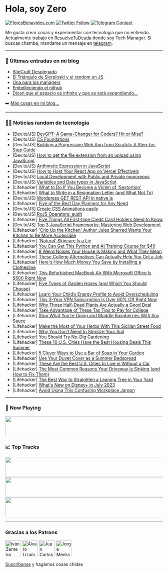 # Hola, soy Zero

[![FloresBenavides.com](https://img.shields.io/website?down_message=oops&label=MiBlog&style=for-the-badge&up_message=online&url=https%3A%2F%2Ffloresbenavides.com)](https://floresbenavides.com) [![Twitter Follow](https://img.shields.io/twitter/follow/ZeroDragon?color=%231DA1F2&label=Follow&logo=twitter&logoColor=ffffff&style=for-the-badge)](https://twitter.com/zerodragon) [![Telegram Contact](https://img.shields.io/badge/escr%C3%ADbeme-ZeroDragon-%2326A5E4?style=for-the-badge&logo=telegram)](https://t.me/zerodragon)

Me gusta crear cosas y experimentar con tecnología que no entiendo.
Actualmente trabajo en [ResuelveTuDeuda](http://github.com/resuelve) donde soy Tech Manager.
Si buscas chamba, mandame un mensaje en [telegram](https://t.me/zerodragon).

---

### 📕 Últimas entradas en mi blog
<!-- BLOG-POST-LIST:START -->
- [SiteCraft Desplegado](https://floresbenavides.com/sitecraft-desplegado/)
- [El Triángulo de Sierpinski y el random en JS](https://floresbenavides.com/el-triangulo-de-sierpinski-y-el-random-en-js/)
- [Una para los managers](https://floresbenavides.com/una-para-los-managers/)
- [Embelleciendo el github](https://floresbenavides.com/embelleciendo-el-github/)
- [Dicen que el espacio es infinito y que se está expandiendo…](https://floresbenavides.com/dicen-que-el-espacio-es-infinito-y-que-se-esta-expandiendo/)
<!-- BLOG-POST-LIST:END -->

➡️ [Más cosas en mi blog...](https://floresbenavides.com)

---

### 👨‍💻 Noticias random de tecnología
<!-- TECH-POSTS:START -->
- [Dev.to/JS] [DevGPT: A Game-Changer for Coders? Hit or Miss?](https://dev.to/aiforme/devgpt-a-game-changer-for-coders-hit-or-miss-1khn)
- [Dev.to/JS] [CS Foundations](https://dev.to/hstampsstack/cs-foundations-50fb)
- [Dev.to/JS] [Building a Progressive Web App from Scratch: A Step-by-Step Guide](https://dev.to/abhaysinghr1/building-a-progressive-web-app-from-scratch-a-step-by-step-guide-1p8n)
- [Dev.to/JS] [How to get the file extension from an upload using JavaScript](https://dev.to/michaelburrows/how-to-get-the-file-extension-from-an-upload-using-javascript-8ma)
- [Dev.to/JS] [Arithmetic Expression in JavaScript](https://dev.to/bansikah/arithmetic-expression-in-javascript-3jj0)
- [Dev.to/JS] [How to Host Your React App on Vercel Effectively](https://dev.to/tazmah/how-to-host-your-react-app-on-vercel-effectively-55nb)
- [Dev.to/JS] [Local Development with Public and Private monorepos](https://dev.to/istarkov/local-development-with-public-and-private-monorepos-3554)
- [Dev.to/JS] [Variables and Data types in JavaScript](https://dev.to/bansikah/variables-and-data-types-in-javascript-k5o)
- [Lifehacker] [What to Do If You Become a Victim of &#39;Sextortion&#39;](https://lifehacker.com/what-to-do-if-you-become-a-victim-of-sextortion-1850467335)
- [Lifehacker] [What to Write in a Resignation Letter &lpar;and What Not To&rpar;](https://lifehacker.com/what-to-write-in-a-resignation-letter-and-what-not-to-1850557184)
- [Dev.to/JS] [Wordpress GET REST API in native js](https://dev.to/faridteymouri/to-retrieve-wordpress-posts-html-using-the-rest-api-1abl)
- [Lifehacker] [Five of the Best Day Planners for Any Need](https://lifehacker.com/five-of-the-best-day-planners-for-any-need-1850556687)
- [Dev.to/JS] [Create CSS Animations easily](https://dev.to/vulcanwm/create-css-animations-easily-3an)
- [Dev.to/JS] [RxJS Operators: audit](https://dev.to/drownedintech/rxjs-operators-audit-1g8a)
- [Lifehacker] [Five Things All First-time Credit Card Holders Need to Know](https://lifehacker.com/five-things-all-first-time-credit-card-holders-need-to-1850556613)
- [Dev.to/JS] [Top 3 JavaScript Frameworks: Mastering Web Development](https://dev.to/ultraxcode/top-3-javascript-frameworks-mastering-web-development-10de)
- [Lifehacker] [&#39;Crip Up the Kitchen&#39; Author Jules Sherred Wants Your Kitchen to Be More Accessible](https://lifehacker.com/crip-up-the-kitchen-author-jules-sherred-wants-your-kit-1850545789)
- [Lifehacker] [&#39;Natural&#39; Skincare Is a Lie](https://lifehacker.com/natural-skincare-is-a-lie-1850556509)
- [Lifehacker] [You Can Get This Python and AI Training Course for $40](https://lifehacker.com/you-can-get-this-python-and-ai-training-course-for-40-1850541252)
- [Lifehacker] [9 Weird Noises Your House Is Making and What They Mean](https://lifehacker.com/9-weird-noises-your-houses-is-making-and-what-they-mean-1850556207)
- [Lifehacker] [These College Alternatives Can Actually Help You Get a Job](https://lifehacker.com/these-college-alternatives-can-actually-help-you-get-a-1850554389)
- [Lifehacker] [Here&#39;s How Much Money You Save by Installing a Clothesline](https://lifehacker.com/heres-how-much-money-you-save-by-installing-a-clothesli-1850555149)
- [Lifehacker] [This Refurbished MacBook Air With Microsoft Office Is $500 Right Now](https://lifehacker.com/this-refurbished-macbook-air-with-microsoft-office-is-1850541203)
- [Lifehacker] [Five Types of Garden Hoses &lpar;and Which You Should Choose&rpar;](https://lifehacker.com/five-types-of-garden-hoses-and-which-you-should-choose-1850555121)
- [Lifehacker] [Learn Your Child’s Energy Profile to Avoid Overscheduling](https://lifehacker.com/learn-your-child-s-energy-profile-to-avoid-overscheduli-1850548815)
- [Lifehacker] [This 3-Year VPN Subscription Is Over 60% Off Right Now](https://lifehacker.com/this-3-year-vpn-subscription-is-over-60-off-right-now-1850541139)
- [Lifehacker] [Why Those Half-Dead Plants Are Actually a Good Deal](https://lifehacker.com/why-those-half-dead-plants-are-actually-a-good-deal-1850547546)
- [Lifehacker] [Take Advantage of These Tax Tips to Pay for College](https://lifehacker.com/take-advantage-of-these-tax-tips-to-pay-for-college-1850518833)
- [Lifehacker] [Stop What You’re Doing and Muddle Raspberries With Soy Sauce](https://lifehacker.com/stop-what-you-re-doing-and-muddle-raspberries-with-soy-1850549001)
- [Lifehacker] [Make the Most of Your Herbs With This Sicilian Street Food](https://lifehacker.com/make-the-most-of-your-herbs-with-this-sicilian-street-f-1850547497)
- [Lifehacker] [Why You Don’t Need to Sterilize Your Soil](https://lifehacker.com/why-you-don-t-need-to-sterilize-your-soil-1850546154)
- [Lifehacker] [You Should Try No-Dig Gardening](https://lifehacker.com/you-should-try-no-dig-gardening-1850546243)
- [Lifehacker] [These 10 U.S. Cities Have the Best Housing Deals This Summer](https://lifehacker.com/these-10-u-s-cities-have-the-best-housing-deals-this-s-1850546265)
- [Lifehacker] [5 Clever Ways to Use a Bar of Soap in Your Garden](https://lifehacker.com/5-clever-ways-to-use-a-bar-of-soap-in-your-garden-1850546173)
- [Lifehacker] [Use Your Duvet Cover as a Summer Bedspread](https://lifehacker.com/use-your-duvet-cover-as-a-summer-bedspread-1850546224)
- [Lifehacker] [These Are the Best U.S. Cities to Live in Without a Car](https://lifehacker.com/these-are-the-best-u-s-cities-to-live-in-without-a-car-1850546182)
- [Lifehacker] [The Most Common Reasons Your Driveway Is Sinking &lpar;and How to Fix Them&rpar;](https://lifehacker.com/the-most-common-reasons-your-driveway-is-sinking-and-h-1850544174)
- [Lifehacker] [The Best Way to Straighten a Leaning Tree in Your Yard](https://lifehacker.com/the-best-way-to-straighten-a-leaning-tree-in-your-yard-1850544183)
- [Lifehacker] [What&#39;s New on Disney+ in July 2023](https://lifehacker.com/whats-new-on-disney-in-july-2023-1850548262)
- [Lifehacker] [Avoid Using This Confusing Workplace Jargon](https://lifehacker.com/avoid-using-this-confusing-workplace-jargon-1850543583)<!-- TECH-POSTS:END -->

---

### 🎵 Now Playing
<a href="https://spotify-now-playing-dun.vercel.app/now-playing?open"><img src="https://spotify-now-playing-dun.vercel.app/now-playing" width="540" height="64"></a>

### 📈 Top Tracks
<a href="https://spotify-now-playing-dun.vercel.app/top-tracks?i=1&open"><img src="https://spotify-now-playing-dun.vercel.app/top-tracks?i=1" width="540" height="64"></a>
<a href="https://spotify-now-playing-dun.vercel.app/top-tracks?i=2&open"><img src="https://spotify-now-playing-dun.vercel.app/top-tracks?i=2" width="540" height="64"></a>
<a href="https://spotify-now-playing-dun.vercel.app/top-tracks?i=3&open"><img src="https://spotify-now-playing-dun.vercel.app/top-tracks?i=3" width="540" height="64"></a>

---

### Gracias a los Patrons
[<img src="https://avatars.githubusercontent.com/u/243380?v=4" alt="Iván Zenteno" width="50px">](https://github.com/k001) [<img src="https://avatars.githubusercontent.com/u/19955639?v=4" alt="Álvaro Lizama" width="50px">](https://github.com/alvarolizama) [<img src="https://avatars.githubusercontent.com/u/2718753?v=4" alt="Juan Carlos Ruiz" width="50px">](https://github.com/JuanCrg90) [<img src="https://avatars.githubusercontent.com/u/37025?v=4" alt="Jorge Medrano" width="50px">](https://github.com/h1pp1e) 

[Suscríbanse](https://www.patreon.com/zerodragon) y hagámos cosas chidas
